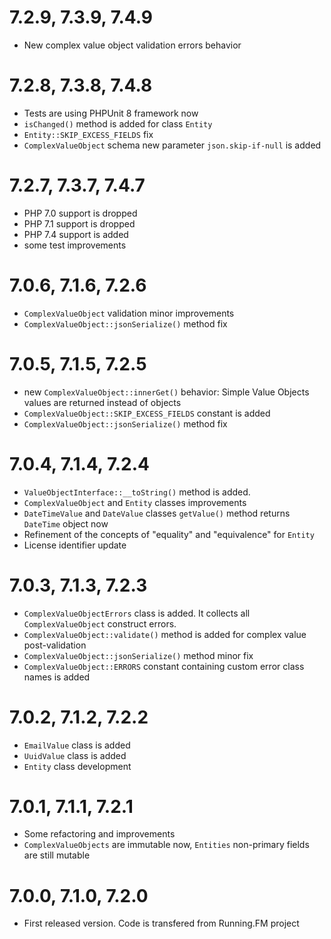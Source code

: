 7.2.9, 7.3.9, 7.4.9
===================
* New complex value object validation errors behavior

7.2.8, 7.3.8, 7.4.8
===================
* Tests are using PHPUnit 8 framework now
* `isChanged()` method is added for class `Entity`
* `Entity::SKIP_EXCESS_FIELDS` fix
* `ComplexValueObject` schema new parameter `json.skip-if-null` is added

7.2.7, 7.3.7, 7.4.7
===================
* PHP 7.0 support is dropped
* PHP 7.1 support is dropped
* PHP 7.4 support is added
* some test improvements

7.0.6, 7.1.6, 7.2.6
===================
* `ComplexValueObject` validation minor improvements
* `ComplexValueObject::jsonSerialize()` method fix

7.0.5, 7.1.5, 7.2.5
===================
* new `ComplexValueObject::innerGet()` behavior: Simple Value Objects values are returned instead of objects
* `ComplexValueObject::SKIP_EXCESS_FIELDS` constant is added
* `ComplexValueObject::jsonSerialize()` method fix

7.0.4, 7.1.4, 7.2.4
===================
* `ValueObjectInterface::__toString()` method is added. 
* `ComplexValueObject` and `Entity` classes improvements
* `DateTimeValue` and `DateValue` classes `getValue()` method returns `DateTime` object now
* Refinement of the concepts of "equality" and "equivalence" for `Entity`
* License identifier update

7.0.3, 7.1.3, 7.2.3
===================
* `ComplexValueObjectErrors` class is added. It collects all `ComplexValueObject` construct errors.
* `ComplexValueObject::validate()` method is added for complex value post-validation
* `ComplexValueObject::jsonSerialize()` method minor fix
* `ComplexValueObject::ERRORS` constant containing custom error class names is added 

7.0.2, 7.1.2, 7.2.2
===================
* `EmailValue` class is added
* `UuidValue` class is added
* `Entity` class development

7.0.1, 7.1.1, 7.2.1
===================
* Some refactoring and improvements
* `ComplexValueObjects` are immutable now, `Entities` non-primary fields are still mutable

7.0.0, 7.1.0, 7.2.0
===================
* First released version. Code is transfered from Running.FM project
